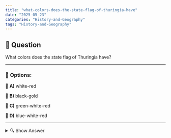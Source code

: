 ```yaml
---
title: "what-colors-does-the-state-flag-of-thuringia-have"
date: "2025-05-23"
categories: "History-and-Geography"
tags: "History-and-Geography"
---
```


## 📌 **Question**

What colors does the state flag of Thuringia have?



---

### 📝 **Options:**

🔘 **A)** white-red

🔘 **B)** black-gold

🔘 **C)** green-white-red

🔘 **D)** blue-white-red

---

<details>
  <summary>🔍 Show Answer</summary>

  <p>
💡  <b>Correct Answer:</b>  a
  </p>
  <p>
    📖<b>Explanation:</b>
    
  </p>
</details>
